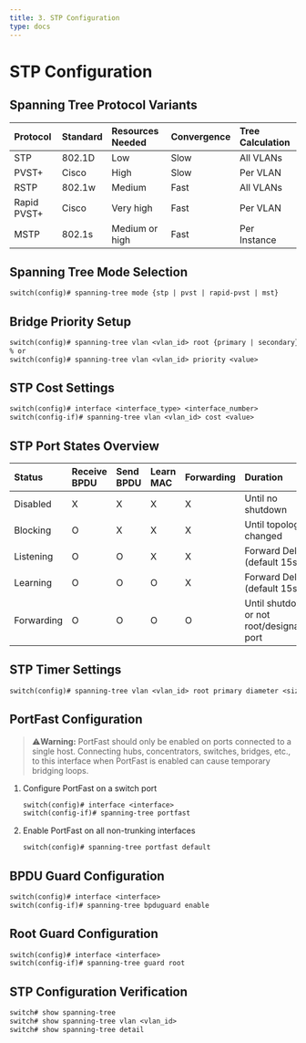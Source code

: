 ```yaml
---
title: 3. STP Configuration
type: docs
---
```


# STP Configuration

## Spanning Tree Protocol Variants

| Protocol    | Standard | Resources Needed | Convergence | Tree Calculation |
| :---------- | :------- | :--------------- | :---------- | :--------------- |
| STP         | 802.1D   | Low              | Slow        | All VLANs        |
| PVST+       | Cisco    | High             | Slow        | Per VLAN         |
| RSTP        | 802.1w   | Medium           | Fast        | All VLANs        |
| Rapid PVST+ | Cisco    | Very high        | Fast        | Per VLAN         |
| MSTP        | 802.1s   | Medium or high   | Fast        | Per Instance     |

## Spanning Tree Mode Selection

```txt
switch(config)# spanning-tree mode {stp | pvst | rapid-pvst | mst}
```

## Bridge Priority Setup

```txt
switch(config)# spanning-tree vlan <vlan_id> root {primary | secondary}
% or
switch(config)# spanning-tree vlan <vlan_id> priority <value>
```

## STP Cost Settings

```txt
switch(config)# interface <interface_type> <interface_number>
switch(config-if)# spanning-tree vlan <vlan_id> cost <value>
```

## STP Port States Overview

| Status     | Receive BPDU | Send BPDU | Learn MAC | Forwarding | Duration                                   |
| :--------- | :----------- | :-------- | :-------- | :--------- | :----------------------------------------- |
| Disabled   | X            | X         | X         | X          | Until no shutdown                          |
| Blocking   | O            | X         | X         | X          | Until topology changed                     |
| Listening  | O            | O         | X         | X          | Forward Delay (default 15s)                |
| Learning   | O            | O         | O         | X          | Forward Delay (default 15s)                |
| Forwarding | O            | O         | O         | O          | Until shutdown or not root/designated port |

## STP Timer Settings

```txt
switch(config)# spanning-tree vlan <vlan_id> root primary diameter <size>
```

## PortFast Configuration

> &#x26a0;&#xfe0f;**Warning:** PortFast should only be enabled on ports connected to a single host. Connecting hubs, concentrators, switches, bridges, etc., to this interface when PortFast is enabled can cause temporary bridging loops.

1. Configure PortFast on a switch port

   ```txt
   switch(config)# interface <interface>
   switch(config-if)# spanning-tree portfast
   ```

2. Enable PortFast on all non-trunking interfaces

   ```txt
   switch(config)# spanning-tree portfast default
   ```

## BPDU Guard Configuration

```txt
switch(config)# interface <interface>
switch(config-if)# spanning-tree bpduguard enable
```

## Root Guard Configuration

```txt
switch(config)# interface <interface>
switch(config-if)# spanning-tree guard root
```

## STP Configuration Verification
```txt
switch# show spanning-tree
switch# show spanning-tree vlan <vlan_id>
switch# show spanning-tree detail
```